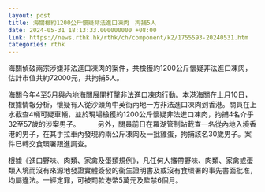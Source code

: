 ```yaml
---
layout: post
title: 海關檢約1200公斤懷疑非法進口凍肉　拘捕5人
date: 2024-05-31 18:13:33.000000000 +08:00
link: https://news.rthk.hk/rthk/ch/component/k2/1755593-20240531.htm
categories: rthk
---
```


海關偵破兩宗涉嫌非法進口凍肉的案件，共檢獲約1200公斤懷疑非法進口凍肉，估計市值共約72000元，共拘捕5人。

海關今年4至5月與內地海關展開打擊非法進口凍肉行動。本港海關在上月10日，根據情報分析，懷疑有人從沙頭角中英街內地一方非法進口凍肉到香港。關員在上水截查4輛可疑車輛，並於現場檢獲約1200公斤懷疑非法進口凍肉，拘捕4名介乎32至57歲的涉案男子。
　　 
另外，關員前日在羅湖管制站截查一名從內地入境香港的男子，在其手拉車內發現約兩公斤凍肉及一批雞蛋，拘捕該名30歲男子。案件已轉交食環署跟進調查。

根據《進口野味、肉類、家禽及蛋類規例》，凡任何人攜帶野味、肉類、家禽或蛋類入境而沒有來源地發證實體簽發的衞生證明書及或沒有食環署的事先書面批准，均屬違法。一經定罪，可被罰款港幣5萬元及監禁6個月。
